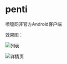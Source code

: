 # penti
喷嚏网非官方Android客户端

效果图：

![列表](https://github.com/Ryanst/blob/master/penti/images/penti_list.gif)


![详情页](https://github.com/Ryanst/blob/master/penti/images/penti_detail.gif)